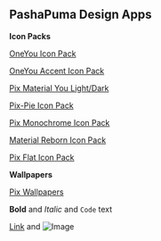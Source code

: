 ## PashaPuma Design Apps

**Icon Packs**

 [OneYou Icon Pack](https://pashapuma.github.io/pixMaterial/oneyou) 
 
 [OneYou Accent Icon Pack](https://pashapuma.github.io/pixMaterial/oneyou_accent) 

 [Pix Material You Light/Dark](https://pashapuma.github.io/pixMaterial/you_light_dark) 
 
 [Pix-Pie Icon Pack](https://pashapuma.github.io/pixMaterial/pix_pie) 
 
 [Pix Monochrome Icon Pack](https://pashapuma.github.io/pixMaterial/monochrome) 
 
 [Material Reborn Icon Pack](https://pashapuma.github.io/pixMaterial/material_reborn) 
 
 [Pix Flat Icon Pack](https://pashapuma.github.io/pixMaterial/pix_flat) 
 
 **Wallpapers**
 
 [Pix Wallpapers](https://pashapuma.github.io/Wallpapers_app/) 
 






**Bold** and _Italic_ and `Code` text

[Link](url) and ![Image](src)
```
